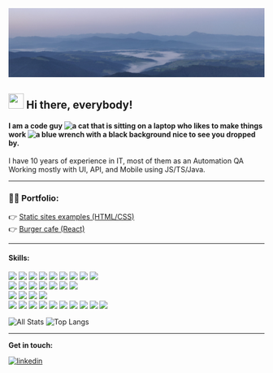 [![](https://raw.githubusercontent.com/bondarukoleh/bondarukoleh/master/assets/banner.PNG "Carpathian Mountains")](https://goo.gl/maps/BXaZnFP4c2imwGcd7)

## <img src="https://emojis.slackmojis.com/emojis/images/1643514251/2200/doge3d.gif?1643514251" width="30" height="30"/> Hi there, everybody!
#### I am a code guy <img alt="a cat that is sitting on a laptop" title="typingcat random" loading="lazy" src="https://emojis.slackmojis.com/emojis/images/1643514738/7421/typingcat.gif?1643514738" width="25" height="25"> who likes to make things work <img alt="a blue wrench with a black background" title="hammer wrench random" loading="lazy" src="https://emojis.slackmojis.com/emojis/images/1643515551/15697/hammer-wrench.png?1643515551"  width="25" height="25"> nice to see you dropped by.

I have 10 years of experience in IT, most of them as an Automation QA \
Working mostly with UI, API, and Mobile using JS/TS/Java.

---
### :book::eyes: Portfolio:
:point_right: [Static sites examples (HTML/CSS)](https://tender-brown-13edfc.netlify.app/) \
:point_right: [Burger cafe (React)](https://oleh-burger-cafe-811ed.web.app/)

---
#### Skills:
[![](https://img.shields.io/badge/JavaScript-informational?style=flat&logo=javascript&logoColor=white&color=0047ab)](https://developer.mozilla.org/en-US/docs/Web/JavaScript)
[![](https://img.shields.io/badge/Node.js-informational?style=flat&logo=node.js&logoColor=white&color=0047ab)](https://nodejs.org/en/) 
[![](https://img.shields.io/badge/TypeScript-informational?style=flat&logo=typescript&logoColor=white&color=0047ab)](https://www.typescriptlang.org/)
[![](https://img.shields.io/badge/Java-informational?style=flat&logo=oracle&logoColor=white&color=0047ab)](https://www.oracle.com/java/)
[![](https://img.shields.io/badge/React-informational?style=flat&logo=react&logoColor=white&color=0047ab)](https://reactjs.org/) 
[![](https://img.shields.io/badge/Redux-informational?style=flat&logo=redux&logoColor=white&color=0047ab)](https://redux.js.org/)
[![](https://img.shields.io/badge/HTML-informational?style=flat&logo=html5&logoColor=white&color=0047ab)](https://dev.w3.org/html5/spec-LC/)
[![](https://img.shields.io/badge/CSS-informational?style=flat&logo=CSS3&logoColor=white&color=0047ab)](https://www.w3.org/Style/CSS/)
[![](https://img.shields.io/badge/SASS-informational?style=flat&logo=SASS&logoColor=white&color=0047ab)](https://sass-lang.com/) \
[![](https://img.shields.io/badge/Playwright-informational?style=flat&logo=playwright&logoColor=white&color=0072ab)](https://playwright.dev/)
[![](https://img.shields.io/badge/Cypress-informational?style=flat&logo=cypress&logoColor=white&color=0072ab)](https://www.cypress.io/)
[![](https://img.shields.io/badge/Protractor-informational?style=flat&logo=protractor&logoColor=white&color=0072ab)](https://www.protractortest.org/)
[![](https://img.shields.io/badge/Selenium--Webdriver-informational?style=flat&logo=selenium&logoColor=white&color=0072ab)](https://www.selenium.dev/)
[![](https://img.shields.io/badge/Appium-informational?style=flat&logo=appium&logoColor=white&color=0072ab)](https://appium.io/)
[![](https://img.shields.io/badge/Detox-informational?style=flat&logo=detox&logoColor=white&color=0072ab)](https://wix.github.io/Detox/)
[![](https://img.shields.io/badge/TestCafe-informational?style=flat&logo=testcafe&logoColor=white&color=0072ab)](https://testcafe.io/) \
[![](https://img.shields.io/badge/Mocha-informational?style=flat&logo=Mocha&logoColor=white&color=88ace0)](https://mochajs.org/)
[![](https://img.shields.io/badge/Jest-informational?style=flat&logo=Jest&logoColor=white&color=88ace0)](https://jestjs.io/)
[![](https://img.shields.io/badge/Jasmine-informational?style=flat&logo=Jasmine&logoColor=white&color=88ace0)](https://jasmine.github.io/) 
[![](https://img.shields.io/badge/Junit5-informational?style=flat&logo=Junit5&logoColor=white&color=88ace0)](https://junit.org/junit5/) \
[![](https://img.shields.io/badge/-Github_Actions-2088FF?style=flat-square&logo=github-actions&logoColor=white&color=5dadec)](https://github.com/features/actions)
[![](https://img.shields.io/badge/Jenkins-informational?style=flat&logo=jenkins&logoColor=white&color=5dadec)](https://www.jenkins.io/)
[![](https://img.shields.io/badge/Azure-informational?style=flat&logo=microsoft-azure&logoColor=white&color=5dadec)](https://azure.microsoft.com/)
[![](https://img.shields.io/badge/GitLab-informational?style=flat&logo=gitlab&logoColor=white&color=5dadec)](https://about.gitlab.com/)
[![](https://img.shields.io/badge/Git-informational?style=flat&logo=Git&logoColor=white&color=5dadec)](https://git-scm.com/)
[![](https://img.shields.io/badge/Docker-informational?style=flat&logo=docker&logoColor=white&color=5dadec)](https://www.docker.com/)
[![](https://img.shields.io/badge/MongoDB-informational?style=flat&logo=mongodb&logoColor=white&color=5dadec)](https://www.mongodb.com/)
[![](https://img.shields.io/badge/MySQL-informational?style=flat&logo=MySQL&logoColor=white&color=5dadec)](https://www.mysql.com/)
[![](https://img.shields.io/badge/Windows-informational?style=flat&logo=Windows&logoColor=white&color=5dadec)](https://docs.microsoft.com/en-us/windows/)
[![](https://img.shields.io/badge/Linux-informational?style=flat&logo=Linux&logoColor=white&color=5dadec)](https://www.kernel.org/doc/html/latest/)



![All Stats](https://github-readme-stats-axpwmfcg3.vercel.app/api?username=bondarukoleh&show_icons=true&include_all_commits=true&count_private=true&hide=contribs&theme=cobalt&layout=compact)
![Top Langs](https://github-readme-stats-axpwmfcg3.vercel.app/api/top-langs/?username=bondarukoleh&layout=compact&theme=cobalt&hide=TSQL)

---
**Get in touch:** 

[<img src='https://cdn.jsdelivr.net/npm/simple-icons@3.0.1/icons/linkedin.svg' alt='linkedin' height='40'>](https://www.linkedin.com/in/oleh-bondaruk-26b996ab/)

